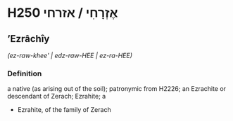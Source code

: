 # H250 אֶזְרָחִי / אזרחי

## ʼEzrâchîy

_(ez-raw-khee' | edz-raw-HEE | ez-ra-HEE)_

### Definition

a native (as arising out of the soil); patronymic from H2226; an Ezrachite or descendant of Zerach; Ezrahite; a

- Ezrahite, of the family of Zerach
